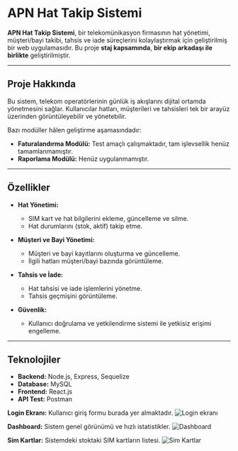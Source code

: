 # **APN Hat Takip Sistemi**

**APN Hat Takip Sistemi**, bir telekomünikasyon firmasının hat yönetimi, müşteri/bayi takibi, tahsis ve iade süreçlerini kolaylaştırmak için geliştirilmiş bir web uygulamasıdır. Bu proje **staj kapsamında**, **bir ekip arkadaşı ile birlikte** geliştirilmiştir.

---

## **Proje Hakkında**

Bu sistem, telekom operatörlerinin günlük iş akışlarını dijital ortamda yönetmesini sağlar. Kullanıcılar hatları, müşterileri ve tahsisleri tek bir arayüz üzerinden görüntüleyebilir ve yönetebilir.

Bazı modüller hâlen geliştirme aşamasındadır:

- **Faturalandırma Modülü:** Test amaçlı çalışmaktadır, tam işlevsellik henüz tamamlanmamıştır.  
- **Raporlama Modülü:** Henüz uygulanmamıştır.

---

## **Özellikler**

- **Hat Yönetimi:**  
  - SIM kart ve hat bilgilerini ekleme, güncelleme ve silme.  
  - Hat durumlarını (stok, aktif) takip etme.

- **Müşteri ve Bayi Yönetimi:**  
  - Müşteri ve bayi kayıtlarını oluşturma ve güncelleme.  
  - İlgili hatları müşteri/bayi bazında görüntüleme.

- **Tahsis ve İade:**  
  - Hat tahsisi ve iade işlemlerini yönetme.  
  - Tahsis geçmişini görüntüleme.

- **Güvenlik:**  
  - Kullanıcı doğrulama ve yetkilendirme sistemi ile yetkisiz erişimi engelleme.

---

## **Teknolojiler**

- **Backend:** Node.js, Express, Sequelize  
- **Database:** MySQL  
- **Frontend:** React.js  
- **API Test:** Postman

**Login Ekranı:** Kullanıcı giriş formu burada yer almaktadır.
![Login ekranı](https://github.com/user-attachments/assets/2a670ab2-2cfb-4f8e-9f27-6c688534c443)

**Dashboard:** Sistem genel görünümü ve hızlı istatistikler.
![Dashboard](https://github.com/user-attachments/assets/5041093d-9ee2-4129-af0b-d152c072b7de)

**Sim Kartlar:** Sistemdeki stoktaki SIM kartların listesi.
![Sim Kartlar](https://github.com/user-attachments/assets/6ff4b38e-56fe-4f26-b7e4-687b069cf431)






